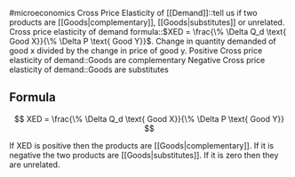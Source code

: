 #microeconomics 
Cross Price Elasticity of [[Demand]]::tell us if two products are [[Goods|complementary]], [[Goods|substitutes]] or unrelated.
Cross price elasticity of demand formula::$XED = \frac{\% \Delta Q_d \text{ Good X}}{\% \Delta P \text{ Good Y}}$. Change in quantity demanded of good x divided by the change in price of good y.
Positive Cross price elasticity of demand::Goods are complementary
Negative Cross price elasticity of demand::Goods are substitutes

## Formula
$$
XED = \frac{\% \Delta Q_d \text{ Good X}}{\% \Delta P \text{ Good Y}}
$$

If XED is positive then the products are [[Goods|complementary]]. If it is negative the two products are [[Goods|substitutes]]. If it is zero then they are unrelated.